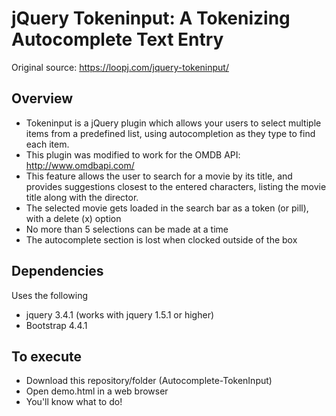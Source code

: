 jQuery Tokeninput: A Tokenizing Autocomplete Text Entry
=======================================================

Original source: https://loopj.com/jquery-tokeninput/

Overview
--------
- Tokeninput is a jQuery plugin which allows your users to select multiple items from a predefined list, using autocompletion as they type to find each item.
- This plugin was modified to work for the OMDB API: http://www.omdbapi.com/
- This feature allows the user to search for a movie by its title, and provides suggestions closest to the entered characters, listing the movie title along with the director.
- The selected movie gets loaded in the search bar as a token (or pill), with a delete (x) option
- No more than 5 selections can be made at a time
- The autocomplete section is lost when clocked outside of the box

Dependencies
------------
Uses the following
- jquery 3.4.1 (works with jquery 1.5.1 or higher)
- Bootstrap 4.4.1

To execute
----------
- Download this repository/folder (Autocomplete-TokenInput)
- Open demo.html in a web browser
- You'll know what to do!
